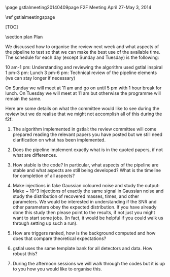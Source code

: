 \page gstlalmeeting20140409page F2F Meeting April 27-May 3, 2014

\ref gstlalmeetingspage

[TOC]

\section plan Plan

We discussed how to organise the review next week and what aspects of the pipeline to test so that we can make the best use of the available time. The schedule for each day (except Sunday and Tuesday) is the following:

10 am-1 pm: Understanding and reviewing the algorithm used gstlal inspiral
1 pm-3 pm: Lunch
3 pm-6 pm: Technical review of the pipeline elements (we can stay longer if necessary)

On Sunday we will meet at 11 am and go on until 5 pm with 1 hour break for lunch. On Tuesday we will meet at 11 am but otherwise the programme will remain the same. 

Here are some details on what the committee would like to see during the review but we do realise that we might not accomplish all of this during the f2f:

1. The algorithm implemented in gstlal: the review committee will come prepared reading the relevant papers you have posted but we still need clarification on what has been implemented.

2. Does the pipeline implement exactly what is in the quoted papers, if not what are differences.

3. How stable is the code? In particular, what aspects of the pipeline are stable and what aspects are still being developed? What is the timeline for completion of all aspects?

4. Make injections in fake Gaussian coloured noise and study the output: Make ~ 10^3 injections of exactly the same signal in Gaussian noise and study the distribution of recovered masses, times, and other parameters. We would be interested in understanding if the SNR and other parameters obey the expected distribution. If you have already done this study then please point to the results, if not just you might want to start some jobs. (In fact, it would be helpful if you could walk us through setting up such a run). 

5. How are triggers ranked, how is the background computed and how does that compare theoretical expectations?

6. gstlal uses the same template bank for all detectors and data. How robust this?

7. During the afternoon sessions we will walk through the codes but it is up to you how you would like to organise this.
